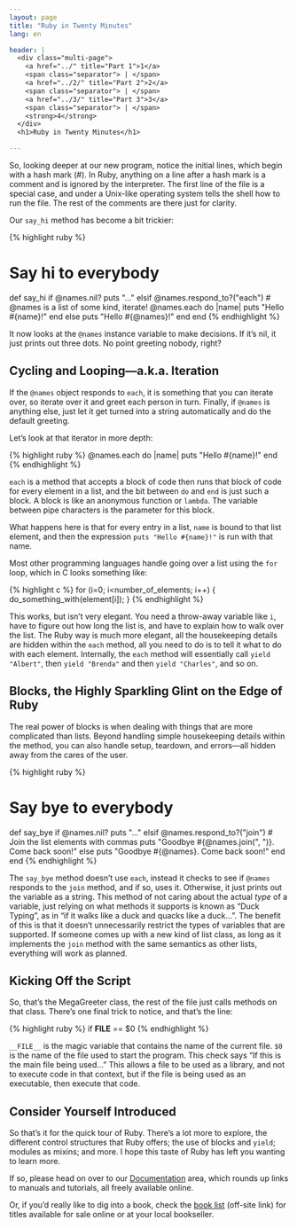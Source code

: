 ```yaml
---
layout: page
title: "Ruby in Twenty Minutes"
lang: en

header: |
  <div class="multi-page">
    <a href="../" title="Part 1">1</a>
    <span class="separator"> | </span>
    <a href="../2/" title="Part 2">2</a>
    <span class="separator"> | </span>
    <a href="../3/" title="Part 3">3</a>
    <span class="separator"> | </span>
    <strong>4</strong>
  </div>
  <h1>Ruby in Twenty Minutes</h1>

---
```


So, looking deeper at our new program, notice the initial lines, which
begin with a hash mark (#). In Ruby, anything on a line after a hash
mark is a comment and is ignored by the interpreter. The first line of
the file is a special case, and under a Unix-like operating system tells
the shell how to run the file. The rest of the comments are there just
for clarity.

Our `say_hi` method has become a bit trickier:

{% highlight ruby %}
# Say hi to everybody
def say_hi
  if @names.nil?
    puts "..."
  elsif @names.respond_to?("each")
    # @names is a list of some kind, iterate!
    @names.each do |name|
      puts "Hello #{name}!"
    end
  else
    puts "Hello #{@names}!"
  end
end
{% endhighlight %}

It now looks at the `@names` instance variable to make decisions. If
it’s nil, it just prints out three dots. No point greeting nobody,
right?

## Cycling and Looping—a.k.a. Iteration

If the `@names` object responds to `each`, it is something that you can
iterate over, so iterate over it and greet each person in turn. Finally,
if `@names` is anything else, just let it get turned into a string
automatically and do the default greeting.

Let’s look at that iterator in more depth:

{% highlight ruby %}
@names.each do |name|
  puts "Hello #{name}!"
end
{% endhighlight %}

`each` is a method that accepts a block of code then runs that block of
code for every element in a list, and the bit between `do` and `end` is
just such a block. A block is like an anonymous function or `lambda`.
The variable between pipe characters is the parameter for this block.

What happens here is that for every entry in a list, `name` is bound to
that list element, and then the expression `puts "Hello #{name}!"` is
run with that name.

Most other programming languages handle going over a list using the
`for` loop, which in C looks something like:

{% highlight c %}
for (i=0; i<number_of_elements; i++)
{
  do_something_with(element[i]);
}
{% endhighlight %}

This works, but isn’t very elegant. You need a throw-away variable like
`i`, have to figure out how long the list is, and have to explain how to
walk over the list. The Ruby way is much more elegant, all the
housekeeping details are hidden within the `each` method, all you need
to do is to tell it what to do with each element. Internally, the `each`
method will essentially call `yield "Albert"`, then `yield "Brenda"` and
then `yield "Charles"`, and so on.

## Blocks, the Highly Sparkling Glint on the Edge of Ruby

The real power of blocks is when dealing with things that are more
complicated than lists. Beyond handling simple housekeeping details
within the method, you can also handle setup, teardown, and errors—all
hidden away from the cares of the user.

{% highlight ruby %}
# Say bye to everybody
def say_bye
  if @names.nil?
    puts "..."
  elsif @names.respond_to?("join")
    # Join the list elements with commas
    puts "Goodbye #{@names.join(", ")}.  Come back soon!"
  else
    puts "Goodbye #{@names}.  Come back soon!"
  end
end
{% endhighlight %}

The `say_bye` method doesn’t use `each`, instead it checks to see if
`@names` responds to the `join` method, and if so, uses it. Otherwise,
it just prints out the variable as a string. This method of not caring
about the actual *type* of a variable, just relying on what methods it
supports is known as “Duck Typing”, as in “if it walks like a duck and
quacks like a duck…”. The benefit of this is that it doesn’t
unnecessarily restrict the types of variables that are supported. If
someone comes up with a new kind of list class, as long as it implements
the `join` method with the same semantics as other lists, everything
will work as planned.

## Kicking Off the Script

So, that’s the MegaGreeter class, the rest of the file just calls
methods on that class. There’s one final trick to notice, and that’s the
line:

{% highlight ruby %}
if __FILE__ == $0
{% endhighlight %}

`__FILE__` is the magic variable that contains the name of the current
file. `$0` is the name of the file used to start the program. This check
says “If this is the main file being used…” This allows a file to be
used as a library, and not to execute code in that context, but if the
file is being used as an executable, then execute that code.

## Consider Yourself Introduced

So that’s it for the quick tour of Ruby. There’s a lot more to explore,
the different control structures that Ruby offers; the use of blocks and
`yield`; modules as mixins; and more. I hope this taste of Ruby has left
you wanting to learn more.

If so, please head on over to our [Documentation](/en/documentation/)
area, which rounds up links to manuals and tutorials, all freely
available online.

Or, if you’d really like to dig into a book, check the [book list][1]
(off-site link) for titles available for sale online or at your local
bookseller.



[1]: http://www.ruby-doc.org/bookstore 
